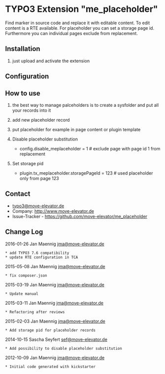 # TYPO3 Extension "me_placeholder"

Find marker in source code and replace it with editable content. To edit content is a RTE available. For placeholder you can set a storage page id. Furthermore you can individual pages exclude from replacement.

## Installation

1. just upload and activate the extension

## Configuration

## How to use

1. the best way to manage palceholders is to create a sysfolder and put all your records into it
2. add new placeholder record
3. put placeholder for example in page content or plugin template

1. Disable placeholder substitution
	* config.disable_meplaceholder = 1 # exclude page with page id 1 from replacement

2. Set storage pid
	* plugin.tx_meplaceholder.storagePageId = 123 # used placeholder only from page 123

## Contact

* typo3@move-elevator.de
* Company: http://www.move-elevator.de
* Issue-Tracker - https://github.com/move-elevator/me_placeholder

## Change Log

2016-01-26 Jan Maennig <jma@move-elevator.de>

	* add TYPO3 7.6 compatibility
	* update RTE configuration in TCA

2015-05-08 Jan Maennig <jma@move-elevator.de>

	* fix composer.json

2015-03-19 Jan Maennig <jma@move-elevator.de>

	* Update manual

2015-03-11 Jan Maennig <jma@move-elevator.de>

	* Refactoring after reviews

2015-02-03 Jan Maennig <jma@move-elevator.de>

	* Add storage pid for placeholder records

2014-10-15 Sascha Seyfert <sef@move-elevator.de>

	* Add possibility to disable placeholder substitution

2012-10-09  Jan Maennig  <jma@move-elevator.de>

	* Initial code generated with kickstarter
